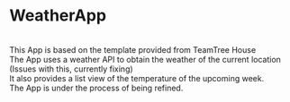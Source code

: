 # WeatherApp
<br/>
This App is based on the template provided from TeamTree House
<br/>
The App uses a weather API to obtain the weather of the current location (Issues with this, currently fixing)
<br/>
It also provides a list view of the temperature of the upcoming week.
<br/>
The App is under the process of being refined.
